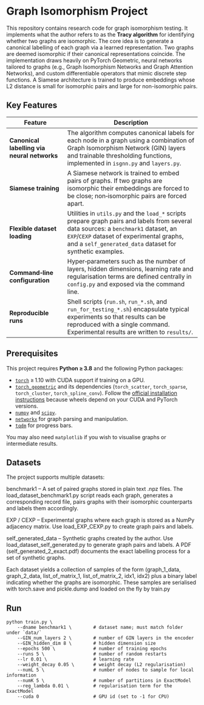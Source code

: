 # Graph Isomorphism Project
This repository contains research code for graph isomorphism testing. It implements what the author refers to as the **Tracy algorithm** for identifying whether two graphs are isomorphic. The core idea is to generate a canonical labelling of each graph via a learned representation. Two graphs are deemed isomorphic if their canonical representations coincide. The implementation draws heavily on PyTorch Geometric, neural networks tailored to graphs (e.g., Graph Isomorphism Networks and Graph Attention Networks), and custom differentiable operators that mimic discrete step functions. A Siamese architecture is trained to produce embeddings whose L2 distance is small for isomorphic pairs and large for non-isomorphic pairs.


## Key Features

| Feature | Description |
|---|---|
| **Canonical labelling via neural networks** | The algorithm computes canonical labels for each node in a graph using a combination of Graph Isomorphism Network (GIN) layers and trainable thresholding functions, implemented in `isgnn.py` and `layers.py`. |
| **Siamese training** | A Siamese network is trained to embed pairs of graphs.  If two graphs are isomorphic their embeddings are forced to be close; non‑isomorphic pairs are forced apart. |
| **Flexible dataset loading** | Utilities in `utils.py` and the `load_*` scripts prepare graph pairs and labels from several data sources: a `benchmark1` dataset, an `EXP`/`CEXP` dataset of experimental graphs, and a `self_generated_data` dataset for synthetic examples. |
| **Command‑line configuration** | Hyper‑parameters such as the number of layers, hidden dimensions, learning rate and regularisation terms are defined centrally in `config.py` and exposed via the command line. |
| **Reproducible runs** | Shell scripts (`run.sh`, `run_*.sh`, and `run_for_testing_*.sh`) encapsulate typical experiments so that results can be reproduced with a single command.  Experimental results are written to `results/`. |

## Prerequisites

This project requires **Python ≥ 3.8** and the following Python packages:

* [`torch`](https://pytorch.org/) ≥ 1.10 with CUDA support if training on a GPU.
* [`torch_geometric`](https://pytorch-geometric.readthedocs.io/) and its dependencies (`torch_scatter`, `torch_sparse`, `torch_cluster`, `torch_spline_conv`).  Follow the [official installation instructions](https://pytorch-geometric.readthedocs.io/en/latest/notes/installation.html) because wheels depend on your CUDA and PyTorch versions.
* [`numpy`](https://numpy.org/) and [`scipy`](https://www.scipy.org/).
* [`networkx`](https://networkx.org/) for graph parsing and manipulation.
* [`tqdm`](https://tqdm.github.io/) for progress bars.

You may also need `matplotlib` if you wish to visualise graphs or intermediate results.

## Datasets
The project supports multiple datasets:

benchmark1 – A set of paired graphs stored in plain text .npz files. The load_dataset_benchmark1.py script reads each graph, generates a corresponding record file, pairs graphs with their isomorphic counterparts and labels them accordingly.

EXP / CEXP – Experimental graphs where each graph is stored as a NumPy adjacency matrix. Use load_EXP_CEXP.py to create graph pairs and labels.

self_generated_data – Synthetic graphs created by the author. Use load_dataset_self_generated.py to generate graph pairs and labels. A PDF (self_generated_2_exact.pdf) documents the exact labelling process for a set of synthetic graphs.

Each dataset yields a collection of samples of the form (graph_1_data, graph_2_data, list_of_matrix_1, list_of_matrix_2, idx1, idx2) plus a binary label indicating whether the graphs are isomorphic. These samples are serialised with torch.save and pickle.dump and loaded on the fly by train.py

## Run
```
python train.py \
    --dname benchmark1 \        # dataset name; must match folder under `data/`
    --GIN_num_layers 2 \        # number of GIN layers in the encoder
    --GIN_hidden_dim 8 \        # hidden dimension size
    --epochs 500 \              # number of training epochs
    --runs 5 \                  # number of random restarts
    --lr 0.01 \                 # learning rate
    --weight_decay 0.05 \       # weight decay (L2 regularisation)
    --numL 5 \                  # number of nodes to sample for local information
    --numK 5 \                  # number of partitions in ExactModel
    --reg_lambda 0.01 \         # regularisation term for the ExactModel
    --cuda 0                    # GPU id (set to -1 for CPU)
```
